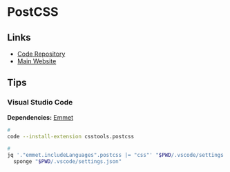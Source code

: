 # PostCSS

## Links

- [Code Repository](https://github.com/postcss/postcss)
- [Main Website](https://postcss.org/)

<!--
link(rel='stylesheet', media='(width: 320px)', href='/assets/styles/app-xs.css')
link(rel='stylesheet', media='(min-width: 321px) and (max-width: 480px)', href='/assets/styles/app-sm.css')
link(rel='stylesheet', media='(min-width: 481px) and (max-width: 749px)', href='/assets/styles/app-md.css')
link(rel='stylesheet', media='(min-width: 750px) and (max-width: 991px)', href='/assets/styles/app-md.css')
link(rel='stylesheet', media='(min-width: 992px) and (max-width: 1169px)', href='/assets/styles/app-lg.css')
link(rel='stylesheet', media='(min-width: 1170px)', href='/assets/styles/app-xl.css')

postcss-combine-media-query
postcss-extract-media-query
-->

<!-- ## Configuration

```sh
cat << EOF > ./.postcssrc.json
{
  "plugins": {
    "autoprefixer": {}
  }
}
EOF
``` -->

## Tips

### Visual Studio Code

**Dependencies:** [Emmet](/emmet.md)

```sh
#
code --install-extension csstools.postcss

#
jq '."emmet.includeLanguages".postcss |= "css"' "$PWD/.vscode/settings.json" | \
  sponge "$PWD/.vscode/settings.json"
```
